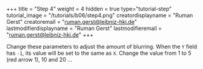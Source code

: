+++
title = "Step 4"
weight = 4
hidden = true
type="tutorial-step"
tutorial_image = "/tutorials/b06/step4.png"
creatordisplayname = "Ruman Gerst"
creatoremail = "ruman.gerst@leibniz-hki.de"
lastmodifierdisplayname = "Ruman Gerst"
lastmodifieremail = "ruman.gerst@leibniz-hki.de"
+++

Change these parameters to adjust the amount of blurring. When the `Y` field has `-1`, its value will be set to the same as `X`. Change the value from 1 to 5 (red arrow 1), 10 and 20 ...